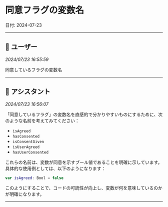 # 同意フラグの変数名

日付: 2024-07-23

---

## 👤 ユーザー
*2024/07/23 16:55:59*

同意しているフラグの変数名

---

## 🤖 アシスタント
*2024/07/23 16:56:07*

「同意しているフラグ」の変数名を直感的で分かりやすいものにするために、次のような名前を考えてみてください：

- `isAgreed`
- `hasConsented`
- `isConsentGiven`
- `isUserAgreed`
- `hasUserConsented`

これらの名前は、変数が同意を示すブール値であることを明確に示しています。具体的な使用例としては、以下のようになります：

```swift
var isAgreed: Bool = false
```

このようにすることで、コードの可読性が向上し、変数が何を意味しているのかが明確になります。

---
